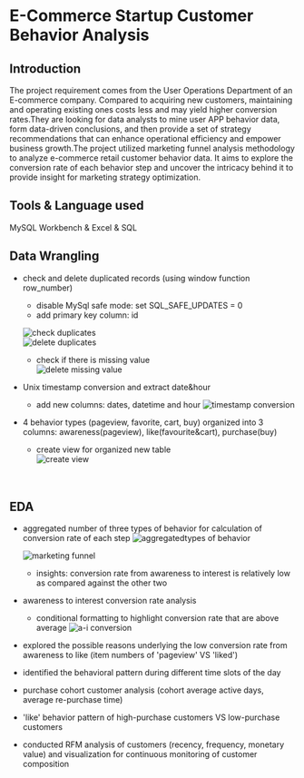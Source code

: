 # E-Commerce Startup Customer Behavior Analysis

## Introduction 
The project requirement comes from the User Operations Department of an E-commerce company. Compared to acquiring new customers, maintaining and operating existing ones costs less and may yield higher conversion rates.They are looking for data analysts to mine user APP behavior data, form data-driven conclusions, and then provide a set of strategy recommendations that can enhance operational efficiency and empower business growth.The project utilized marketing funnel analysis methodology to analyze e-commerce retail customer behavior data. It aims to explore the conversion rate of each behavior step and uncover the intricacy behind it to provide insight for marketing strategy optimization. 

## Tools & Language used 
MySQL Workbench & Excel & SQL


## Data Wrangling
* check and delete duplicated records (using window function row_number)
  - disable MySql safe mode: set SQL_SAFE_UPDATES = 0
  - add primary key column: id

   ![check duplicates](https://github.com/user-attachments/assets/9dfc99c2-ed93-4c33-a21c-233ee8bacb50)<br>
   ![delete duplicates](https://github.com/user-attachments/assets/9af07a2f-123e-4f7b-b571-c1c2c2a28943)<br>
   - check if there is missing value<br>
   ![delete missing value](https://github.com/user-attachments/assets/08c1deb4-8007-492a-800c-96b96151362b)<br>
  
* Unix timestamp conversion and extract date&hour
   - add new columns: dates, datetime and hour
   ![timestamp conversion](https://github.com/user-attachments/assets/d4ca87e4-1311-46ef-8d63-fb474383ff8d)<br>
    
  
* 4 behavior types (pageview, favorite, cart, buy) organized into 3 columns: awareness(pageview), like(favourite&cart), purchase(buy) 
   - create view for organized new table<br>
   ![create view](https://github.com/user-attachments/assets/51f577b5-08e7-43ca-af20-1c22c52672de)<br><br><br>

## EDA
* aggregated number of three types of behavior for calculation of conversion rate of each step
   ![aggregatedtypes of behavior](https://github.com/user-attachments/assets/0eb4a127-13a5-4b31-a858-93ad7692139d)<br>

   ![marketing funnel](https://github.com/user-attachments/assets/5f9b1139-e953-4ac7-8af0-f264d0ce85c1)<br>
   - insights: conversion rate from awareness to interest is relatively low as compared against the other two 

* awareness to interest conversion rate analysis<br>
  - conditional formatting to highlight conversion rate that are above average
   ![a-i conversion](https://github.com/user-attachments/assets/dc74e9bc-6067-4ec5-ac83-07284817de77)<br>
  

* explored the possible reasons underlying the low conversion rate from awareness to like (item numbers of 'pageview' VS 'liked')<br>


* identified the behavioral pattern during different time slots of the day 
* purchase cohort customer analysis (cohort average active days, average re-purchase time)
* 'like' behavior pattern of high-purchase customers VS low-purchase customers
* conducted RFM analysis of customers (recency, frequency, monetary value) and visualization for continuous monitoring of customer composition
